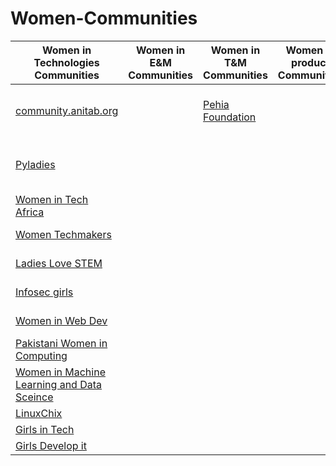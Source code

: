 # Women-Communities

|   Women in Technologies Communities   |  Women in E&M Communities    |  Women in T&M Communities    |  Women in product Communities   | Women in Mathematics Communities   | Women in S&M Communities  | Women who code  | Women in consulting Communities  | Generic women Communities |
|--------------|--------------|---------------|---------------|-------------|-------------|-------------|-------------|--------------|
| [community.anitab.org](https://community.anitab.org/) | |  [Pehia Foundation](https://pehia.org/) |     |[African women in mathematics association](http://africanwomeninmath.org/) | | [Women Who Code](https://www.womenwhocode.com/) |   | [WAAW Foundation](http://waawfoundation.org/)   |
| [Pyladies](https://www.pyladies.com/) |  |  |  |   |   |  [Girls Who Code](https://girlswhocode.com/)  |   | [Connecting African Women in STEM](https://connectingafricanwomeninstem.org/) |
| [Women in Tech Africa](http://www.womenintechafrica.com/) |   |  |  |  |  | [Girls Coding](http://www.girlscoding.com.ng/)  |   | [ProjectCSgirls](https://www.projectcsgirls.com/) |
| [Women Techmakers](https://www.womentechmakers.com/) |  |  |   |   |   |  [The Girl Code](https://thegirlcode.co/index.html) |   | [SHEROES](https://sheroes.com/)  |
| [Ladies Love STEM](https://ladieslovestem.com/) |  |  |  |  |   | [Women Who Go](https://www.womenwhogo.org/) | | |
| [Infosec girls](https://www.infosecgirls.in/) |  |  |  |  |   |[She codes for change](http://shecodesforchange.org/) |   |   |
| [Women in Web Dev](https://womeninwebdev.com/) |  |  |  |  |  | [She codes Africa](https://medium.com/shecodeafrica) |   |   |
| [Pakistani Women in Computing](https://pwic.org/) |  |  |  |  |   | [DjangoGirls](https://djangogirls.org/)|   |   |
| [Women in Machine Learning and Data Sceince](http://wimlds.org/) |  |  |  |  |   |  |   |   |
| [LinuxChix](https://www.linuxchix.org/) |  |  |  |  |   |  |   |   |
| [Girls in Tech](https://girlsintech.org/)|  |  |  |  |   |  |   |   |
| [Girls Develop it](https://www.girldevelopit.com/)  |   |   |   |    |    |    |    |    |